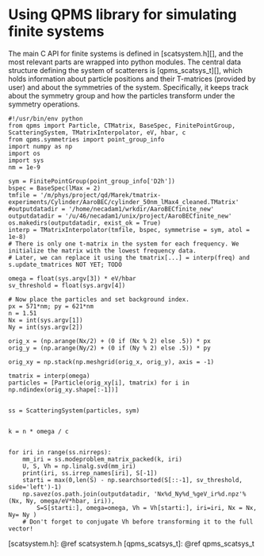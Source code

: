 Using QPMS library for simulating finite systems
================================================

The main C API for finite systems is defined in [scatsystem.h][], and the
most relevant parts are wrapped into python modules. The central data structure
defining the system of scatterers is [qpms_scatsys_t][],
which holds information about particle positions and their T-matrices
(provided by user) and about the symmetries of the system. Specifically, it
keeps track about the symmetry group and how the particles transform
under the symmetry operations.



```
#!/usr/bin/env python
from qpms import Particle, CTMatrix, BaseSpec, FinitePointGroup, ScatteringSystem, TMatrixInterpolator, eV, hbar, c
from qpms.symmetries import point_group_info
import numpy as np
import os
import sys
nm = 1e-9

sym = FinitePointGroup(point_group_info['D2h'])
bspec = BaseSpec(lMax = 2)
tmfile = '/m/phys/project/qd/Marek/tmatrix-experiments/Cylinder/AaroBEC/cylinder_50nm_lMax4_cleaned.TMatrix'
#outputdatadir = '/home/necadam1/wrkdir/AaroBECfinite_new'
outputdatadir = '/u/46/necadam1/unix/project/AaroBECfinite_new'
os.makedirs(outputdatadir, exist_ok = True)
interp = TMatrixInterpolator(tmfile, bspec, symmetrise = sym, atol = 1e-8)
# There is only one t-matrix in the system for each frequency. We initialize the matrix with the lowest frequency data.
# Later, we can replace it using the tmatrix[...] = interp(freq) and s.update_tmatrices NOT YET; TODO

omega = float(sys.argv[3]) * eV/hbar
sv_threshold = float(sys.argv[4])

# Now place the particles and set background index.
px = 571*nm; py = 621*nm
n = 1.51
Nx = int(sys.argv[1])
Ny = int(sys.argv[2])

orig_x = (np.arange(Nx/2) + (0 if (Nx % 2) else .5)) * px
orig_y = (np.arange(Ny/2) + (0 if (Ny % 2) else .5)) * py

orig_xy = np.stack(np.meshgrid(orig_x, orig_y), axis = -1)

tmatrix = interp(omega)
particles = [Particle(orig_xy[i], tmatrix) for i in np.ndindex(orig_xy.shape[:-1])]


ss = ScatteringSystem(particles, sym)


k = n * omega / c


for iri in range(ss.nirreps):
    mm_iri = ss.modeproblem_matrix_packed(k, iri)
    U, S, Vh = np.linalg.svd(mm_iri)
    print(iri, ss.irrep_names[iri], S[-1])
    starti = max(0,len(S) - np.searchsorted(S[::-1], sv_threshold, side='left')-1)
    np.savez(os.path.join(outputdatadir, 'Nx%d_Ny%d_%geV_ir%d.npz'%(Nx, Ny, omega/eV*hbar, iri)),
        S=S[starti:], omega=omega, Vh = Vh[starti:], iri=iri, Nx = Nx, Ny= Ny )
    # Don't forget to conjugate Vh before transforming it to the full vector!
```

[scatsystem.h]: @ref scatsystem.h
[qpms_scatsys_t]: @ref qpms_scatsys_t
